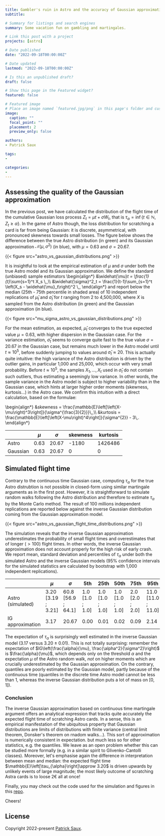 ```yaml
---
title: Gambler's ruin in Astro and the accuracy of Gaussian approximation [2]
subtitle:

# Summary for listings and search engines
summary: Some vacation fun on gambling and martingales.

# Link this post with a project
projects: [astro]

# Date published
date: "2022-09-18T00:00:00Z"

# Date updated
lastmod: "2022-09-18T00:00:00Z"

# Is this an unpublished draft?
draft: false

# Show this page in the Featured widget?
featured: false

# Featured image
# Place an image named `featured.jpg/png` in this page's folder and customize its options here.
image:
  caption: ""
  focal_point: ""
  placement: 2
  preview_only: false

authors:
- Patrick Saux

tags:
-

categories:
-
---
```


## Assessing the quality of the Gaussian approximation

In the previous post, we have calculated the distribution of the flight time of the cumulative Gaussian loss process $Z_t=\mu t + \sigma W_t$, that is $\tau_{\alpha} = \inf \left\lbrace t\in\mathbb{N}, Z_t \geq \alpha \right\rbrace$. In the game of Astro though, the loss distribution for scratching a card is far from being Gaussian: it is discrete, asymmetrical, with pronounced skewness towards small losses. The figure below shows the difference between the true Astro distribution (in green) and its Gaussian approximation $\mathcal{N}(\mu, \sigma^2)$ (in blue), with $\mu=0.63$ and $\sigma=20.67$.

{{< figure src="astro_vs_gaussian_distributions.png" >}}

It is insightful to look at the empirical estimation of $\mu$ and $\sigma$ under both the true Astro model and its Gaussian approximation. We define the standard (unbiased) sample estimators
\begin{align*}
&\widehat{\mu}_t = \frac{1}{t}\sum_{s=1}^t X_s \\,,\\\\
&\widehat{\sigma}^2_t = \frac{1}{t-1}\sum_{s=1}^t \left(X_s - \widehat{\mu}_t\right)^2 \\,,
\end{align*}
and report below the median (25th - 75th percentile in shaded area) of 10 independent replications of $\widehat{\mu}_t$ and $\widehat{\sigma}_t$ for $t$ ranging from 2 to 4,500,000, where $X$ is sampled from the Astro distribution (in green) and the Gaussian approximation (in blue).

{{< figure src="mu_sigma_astro_vs_gaussian_distributions.png" >}}

For the mean estimation, as expected, $\widehat{\mu}_t$ converges to the true expected value $\mu=0.63$, with higher dispersion in the Gaussian case. For the variance estimation, $\widehat{\sigma}_t$ seems to converge quite fast to the true value $\sigma=20.67$ in the Gaussian case, but remains much lower in the Astro model until $t\approx 10^5$, before suddenly jumping to values around $\widehat{\sigma}_t\approx 20$. This is actually quite intuitive: the high variance of the Astro distribution is driven by the outlier gains, in particular 1,000 and 25,000, which occur with very small probability. Before $t\approx 10^5$, the samples $X_1, \dots, X_t$ used in $\widehat{\sigma}_t$ do not contain such outliers, thus estimating a seemingly low variance. In other words, the sample variance in the Astro model is subject to higher variability than in the Gaussian case, which hints at larger higher order moments (skewness, kurtosis...) in the Astro case. We confirm this intuition with a direct calculation, based on the formulae:

\begin{align*}
&skewness = \frac{\mathbb{E}\left[\left(X-\mu\right)^3\right]}{\sigma^{\frac{3}{2}}}\\,,\\\\
&kurtosis = \frac{\mathbb{E}\left[\left(X-\mu\right)^4\right]}{\sigma^{2}} - 3\\,.
\end{align*}

|          | $\mu$ | $\sigma$ | skewness | kurtosis |
|----------|-------|----------|----------|----------|
| Astro    | 0.63  | 20.67    | -1180    | 1426486  |
| Gaussian | 0.63  | 20.67    | 0        | 0        |

## Simulated flight time

Contrary to the continuous time Gaussian case, computing $\tau_{\alpha}$ for the true Astro distrubtion is not possible in closed-form using similar martingale arguments as in the first post. However, it is straightforward to simulate random walks following the Astro distribution and therefore to estimate $\tau_{\alpha}$ by the Monte Carlo method. The result of 100 millions independent replications are reported below against the inverse Gaussian distribution coming from the Gaussian approximation model.

{{< figure src="astro_vs_gaussian_flight_time_distributions.png" >}}

The simulation reveals that the inverse Gaussian approximation underestimates the probability of small flight times and overestimates that of longer ($>100$) flight times. In other words, the inverse Gaussian approximation does not account properly for the high risk of early crash. We report mean, standard deviation and percentiles of $\tau_{\alpha}$ under both the simulated Astro and the inverse Gaussian models (95% confidence intervals for the simulated statistics are calculated by bootstrap with 1,000 independent replications).

|                   | $\mu$              | $\sigma$           | 5th             | 25th            | 50th            | 75th            | 95th               |
|-------------------|--------------------|--------------------|-----------------|-----------------|-----------------|-----------------|--------------------|
| Astro (simulated) | 3.20 <br />[3.19 ; 3.21] | 60.8 <br />[56.9 ; 64.1] | 1.0 <br />[1.0 ; 1.0] | 1.0 <br />[1.0 ; 1.0] | 1.0 <br />[1.0 ; 1.0] | 2.0 <br />[2.0 ; 2.0] | 11.0 <br />[11.0 ; 11.0] |
| IG approximation   | 3.17               | 20.67              | 0.00            | 0.01            | 0.02            | 0.09            | 2.14               |

The expectation of $\tau_{\alpha}$ is surprisingly well estimated in the inverse Gaussian model (3.17 versus 3.20 $\pm$ 0.01). This is not totally surprising: remember the expectation of $IG\left(\frac{\alpha}{\mu}, \frac{\alpha^2}{\sigma^2}\right)$ is $\frac{\alpha}{\mu}$, which depends only on the threshold $\alpha$ and the expectation $\mu$ of the Astro random walk, *not* on higher moments which are crucially underestimated by the Gaussian approximation. On the contrary, quantiles are poorly estimated by the Gaussian model, partly because of the continuous time (quantiles in the discrete time Astro model cannot be less than 1, whereas the inverse Gaussian distribution puts a lot of mass on $[0, 1]$).

### Conclusion

The inverse Gaussian approximation based on continuous time martingale argument offers an analytical expression that tracks quite accurately the expected flight time of scratching Astro cards. In a sense, this is an empirical manifestation of the ubiquitous property that Gaussian distributions are limits of distributions with finite variance (central limit theorem, Donsker's theorem on rnadom walks...). This sort of approximation is numerically consistent in expectation. but much less so for other statistics, e.g. the quantiles. We leave as an open problem whether this can be studied more formally (e.g. in a similar spirit to Glivenko-Cantolli classes). Moreover, let's emphasise again the difference in interpretation between mean and median: the expected flight time $\mathbb{E}\left[\tau_{\alpha}\right]\approw 3.20$ is driven upwards by unlikely events of large magnitude; the most likely outcome of scratching Astra cards is to loose 2€ all at once!

Finally, you may check out the code used for the simulation and figures in this [repo](https://github.com/sauxpa/astro).

Cheers!

## License

Copyright 2022-present [Patrick Saux](https://sauxpa.github.io/).
